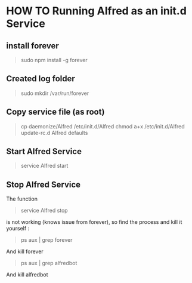 # HOW TO Running Alfred as an init.d Service

## install forever
> sudo npm install -g forever

## Created log folder
> sudo mkdir /var/run/forever

## Copy service file (as root)
> cp daemonize/Alfred /etc/init.d/Alfred
> chmod a+x /etc/init.d/Alfred
> update-rc.d Alfred defaults

## Start Alfred Service
> service Alfred start

## Stop Alfred Service
The function
> service Alfred stop

is not working (knows issue from forever), so find the process and kill it yourself :
>ps aux | grep forever

And kill forever
> ps aux | grep alfredbot

And kill alfredbot
